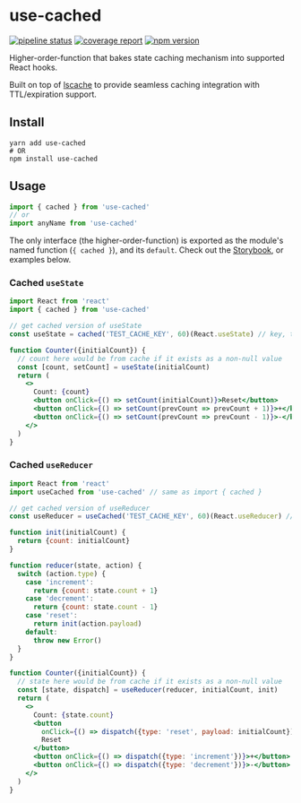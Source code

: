 # use-cached

[![pipeline status](https://gitlab.com/woozyking/use-cached/badges/master/pipeline.svg)](https://gitlab.com/woozyking/use-cached/commits/master)
[![coverage report](https://gitlab.com/woozyking/use-cached/badges/master/coverage.svg)](https://gitlab.com/woozyking/use-cached/commits/master)
[![npm version](https://badge.fury.io/js/use-cached.svg)](https://www.npmjs.com/package/use-cached)

Higher-order-function that bakes state caching mechanism into supported React hooks.

Built on top of [lscache](https://github.com/pamelafox/lscache) to provide seamless caching integration with TTL/expiration support.

## Install

```shell
yarn add use-cached
# OR
npm install use-cached
```

## Usage

```js
import { cached } from 'use-cached'
// or
import anyName from 'use-cached'
```

The only interface (the higher-order-function) is exported as the module's named function (`{ cached }`), and its `default`. Check out the [Storybook](https://woozyking.github.io/use-cached), or examples below.

### Cached `useState`

```jsx
import React from 'react'
import { cached } from 'use-cached'

// get cached version of useState
const useState = cached('TEST_CACHE_KEY', 60)(React.useState) // key, ttl

function Counter({initialCount}) {
  // count here would be from cache if it exists as a non-null value
  const [count, setCount] = useState(initialCount)
  return (
    <>
      Count: {count}
      <button onClick={() => setCount(initialCount)}>Reset</button>
      <button onClick={() => setCount(prevCount => prevCount + 1)}>+</button>
      <button onClick={() => setCount(prevCount => prevCount - 1)}>-</button>
    </>
  )
}
```

### Cached `useReducer`

```jsx
import React from 'react'
import useCached from 'use-cached' // same as import { cached }

// get cached version of useReducer
const useReducer = useCached('TEST_CACHE_KEY', 60)(React.useReducer) // key, ttl

function init(initialCount) {
  return {count: initialCount}
}

function reducer(state, action) {
  switch (action.type) {
    case 'increment':
      return {count: state.count + 1}
    case 'decrement':
      return {count: state.count - 1}
    case 'reset':
      return init(action.payload)
    default:
      throw new Error()
  }
}

function Counter({initialCount}) {
  // state here would be from cache if it exists as a non-null value
  const [state, dispatch] = useReducer(reducer, initialCount, init)
  return (
    <>
      Count: {state.count}
      <button
        onClick={() => dispatch({type: 'reset', payload: initialCount})}>
        Reset
      </button>
      <button onClick={() => dispatch({type: 'increment'})}>+</button>
      <button onClick={() => dispatch({type: 'decrement'})}>-</button>
    </>
  )
}
```
